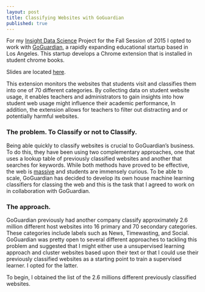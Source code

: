 ```yaml
---
layout: post
title: Classifying Websites with GoGuardian
published: true
---
```



For my [Insight Data Science](http://insightdatascience.com) Project for the Fall Session of 2015 I opted to work with [GoGuardian](https://www.goguardian.com), a rapidly expanding educational startup based in Los Angeles. This startup develops a Chrome extension that is installed in student chrome books. 

Slides are located [here](https://speakerdeck.com/christopherrivera/insight-project). 
 
This extension monitors the websites that students visit and classifies them into one of 70 different categories. By collecting data on student website usage, it enables teachers and administrators to gain insights into how student web usage might influence their academic performance, In addition, the extension allows for teachers to filter out distracting and or potentially harmful websites.  
 
### The problem. To Classify or not to Classify. 
Being able quickly to classify websites is crucial to GoGuardian’s business. To do this, they have been using two complementary approaches, one that uses a lookup table of previously classified websites and another that searches for keywords. While both methods have proved to be effective, the web is [massive](http://www.internetlivestats.com/total-number-of-websites/) and students are immensely curious. To be able to scale, GoGuardian has decided to develop its own house machine learning classifiers for classing the web and this is the task that I agreed to work on in collaboration with GoGuardian.  

### The approach. 
GoGuardian previously had another company classify approximately 2.6 million different host websites into 16 primary and 70 secondary categories. These categories include labels such as News, Timewasting, and Social. GoGuardian was pretty open to several different approaches to tackling this problem and suggested that I might either use a unsupervised learning approach and cluster websites based upon their text or that I could use their previously classified websites as a starting point to train a supervised learner. I opted for the latter. 

To begin, I obtained the list of the 2.6 millions different previously classified websites.  
